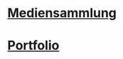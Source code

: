 # [Mediensammlung](https://mundm20011.github.io/Mediensammlung/M293-LA02-Einfache-Webseite-fuer-Mediensammlung.html)
# [Portfolio](https://mundm20011.github.io/Portfolio/portfolio.html)
